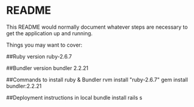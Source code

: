# README

This README would normally document whatever steps are necessary to get the
application up and running.

Things you may want to cover:

##Ruby version
ruby-2.6.7

##Bundler version
bundler 2.2.21

##Commands to install ruby & Bundler 
rvm install "ruby-2.6.7"
gem install bundler:2.2.21

##Deployment instructions in local
bundle install
rails s
